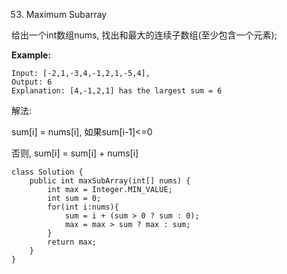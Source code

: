 53. Maximum Subarray

给出一个int数组nums, 找出和最大的连续子数组(至少包含一个元素);

**Example:**

```
Input: [-2,1,-3,4,-1,2,1,-5,4],
Output: 6
Explanation: [4,-1,2,1] has the largest sum = 6
```

解法:

sum[i] = nums[i], 如果sum[i-1]<=0

否则, sum[i] = sum[i] + nums[i]



```
class Solution {
    public int maxSubArray(int[] nums) {
        int max = Integer.MIN_VALUE;
        int sum = 0;
        for(int i:nums){
            sum = i + (sum > 0 ? sum : 0);
            max = max > sum ? max : sum;
        }
        return max;
    }
}
```

